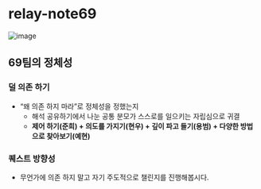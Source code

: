 # relay-note69

![image](https://github.com/user-attachments/assets/cabd928d-43db-4722-a773-7cdbcfc7f413)

## 69팀의 정체성
  
  ### 덜 의존 하기 ###
  
- “왜 의존 하지 마라”로 정체성을 정했는지
    - 해석 공유하기에서 나눈 공통 분모가 스스로를 일으키는 자립심으로 귀결
    - **제어 하기(준희) + 의도를 가지기(현우) + 깊이 파고 들기(용범) + 다양한 방법으로 찾아보기(예현)**
 
 ### 퀘스트 방향성 ###
 
 - 무언가에 의존 하지 말고 자기 주도적으로 챌린지를 진행해봅시다. 
